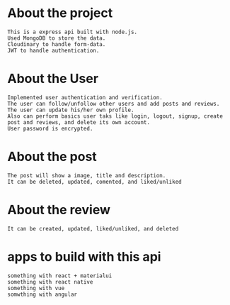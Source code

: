 # About the project
    This is a express api built with node.js. 
    Used MongoDB to store the data.
    Cloudinary to handle form-data.
    JWT to handle authentication.

# About the User
    Implemented user authentication and verification.
    The user can follow/unfollow other users and add posts and reviews.
    The user can update his/her own profile.
    Also can perform basics user taks like login, logout, signup, create post and reviews, and delete its own account.
    User password is encrypted.

# About the post
    The post will show a image, title and description.
    It can be deleted, updated, comented, and liked/unliked

# About the review
    It can be created, updated, liked/unliked, and deleted

# apps to build with this api
    something with react + materialui
    something with react native
    something with vue
    somwthing with angular